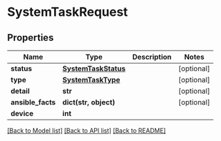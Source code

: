 # SystemTaskRequest


## Properties
Name | Type | Description | Notes
------------ | ------------- | ------------- | -------------
**status** | [**SystemTaskStatus**](SystemTaskStatus.md) |  | [optional] 
**type** | [**SystemTaskType**](SystemTaskType.md) |  | [optional] 
**detail** | **str** |  | [optional] 
**ansible_facts** | **dict(str, object)** |  | [optional] 
**device** | **int** |  | 

[[Back to Model list]](../README.md#documentation-for-models) [[Back to API list]](../README.md#documentation-for-api-endpoints) [[Back to README]](../README.md)


